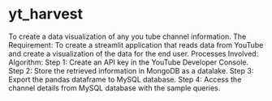 # yt_harvest
To create a data visualization of any you tube channel information.
The Requirement:
To create a streamlit application that reads data from YouTube and create a visualization of the data for the end user.
Processes Involved:
Algorithm:
Step 1: Create an API key in the YouTube Developer Console.
Step 2: Store the retrieved information in MongoDB as a datalake.
Step 3: Export the pandas dataframe to MySQL database.
Step 4: Access the channel details from MySQL database with the sample queries.
